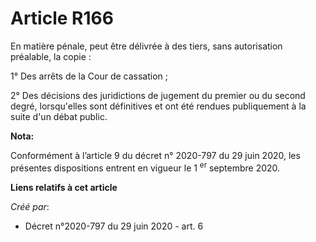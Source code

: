 # Article R166

En matière pénale, peut être délivrée à des tiers, sans autorisation préalable, la copie :

1° Des arrêts de la Cour de cassation ;

2° Des décisions des juridictions de jugement du premier ou du second degré, lorsqu'elles sont définitives et ont été rendues
publiquement à la suite d'un débat public.

**Nota:**

Conformément à l’article 9 du décret n° 2020-797 du 29 juin 2020, les présentes dispositions entrent en vigueur le 1
  <sup>er</sup> septembre 2020.

**Liens relatifs à cet article**

_Créé par_:

  - Décret n°2020-797 du 29 juin 2020 - art. 6
